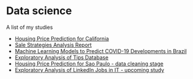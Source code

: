 # Data science

A list of my studies

- [Housing Price Prediction for California](https://github.com/nanipumpkin/handson-ml/blob/main/housing-prices.ipynb)
- [Sale Strategies Analysis Report](https://github.com/nanipumpkin/business-analysis)
- [Machine Learning Models to Predict COVID-19 Developments in Brazil](https://github.com/nanipumpkin/covid19br_ml/blob/main/covid-19-br.ipynb)
- [Exploratory Analysis of Tips Database](https://github.com/nanipumpkin/data_analysis_tips/blob/main/analise_exploratoria.ipynb)
- [Housing Price Prediction for Sao Paulo - data cleaning stage](https://github.com/nanipumpkin/sp_housing)
- [Exploratory Analysis of LinkedIn Jobs in IT - upcoming study]()
